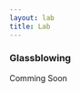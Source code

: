```yaml
---
layout: lab
title: Lab
---
```


### Glassblowing

<div class="alert alert-danger">Comming Soon</div>
